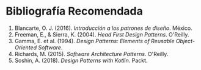 
# Bibliografía Recomendada


1. Blancarte, O. J. (2016). *Introducción a los patrones de diseño*. México.
2. Freeman, E., & Sierra, K. (2004). *Head First Design Patterns*. O'Reilly.
3. Gamma, E. et al. (1994). *Design Patterns: Elements of Reusable Object-Oriented Software*.
4. Richards, M. (2015). *Software Architecture Patterns*. O'Reilly.
5. Soshin, A. (2018). *Design Patterns with Kotlin*. Packt.

